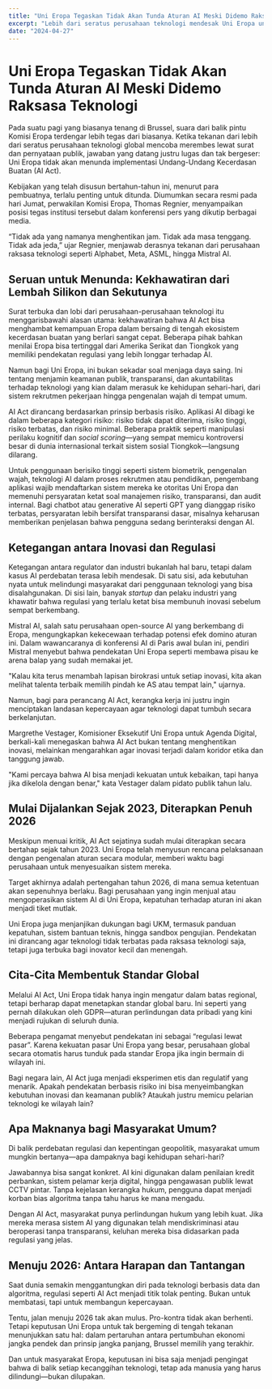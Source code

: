 ```yaml
---
title: "Uni Eropa Tegaskan Tidak Akan Tunda Aturan AI Meski Didemo Raksasa Teknologi"
excerpt: "Lebih dari seratus perusahaan teknologi mendesak Uni Eropa untuk menunda implementasi Undang-Undang AI. Namun Komisi Eropa memilih tetap melaju sesuai rencana demi menjaga integritas hukum dan keamanan publik."
date: "2024-04-27"
---
```


# Uni Eropa Tegaskan Tidak Akan Tunda Aturan AI Meski Didemo Raksasa Teknologi

Pada suatu pagi yang biasanya tenang di Brussel, suara dari balik pintu Komisi Eropa terdengar lebih tegas dari biasanya. Ketika tekanan dari lebih dari seratus perusahaan teknologi global mencoba merembes lewat surat dan pernyataan publik, jawaban yang datang justru lugas dan tak bergeser: Uni Eropa tidak akan menunda implementasi Undang-Undang Kecerdasan Buatan (AI Act).

Kebijakan yang telah disusun bertahun-tahun ini, menurut para pembuatnya, terlalu penting untuk ditunda. Diumumkan secara resmi pada hari Jumat, perwakilan Komisi Eropa, Thomas Regnier, menyampaikan posisi tegas institusi tersebut dalam konferensi pers yang dikutip berbagai media. 

“Tidak ada yang namanya menghentikan jam. Tidak ada masa tenggang. Tidak ada jeda,” ujar Regnier, menjawab derasnya tekanan dari perusahaan raksasa teknologi seperti Alphabet, Meta, ASML, hingga Mistral AI.

## Seruan untuk Menunda: Kekhawatiran dari Lembah Silikon dan Sekutunya

Surat terbuka dan lobi dari perusahaan-perusahaan teknologi itu menggarisbawahi alasan utama: kekhawatiran bahwa AI Act bisa menghambat kemampuan Eropa dalam bersaing di tengah ekosistem kecerdasan buatan yang berlari sangat cepat. Beberapa pihak bahkan menilai Eropa bisa tertinggal dari Amerika Serikat dan Tiongkok yang memiliki pendekatan regulasi yang lebih longgar terhadap AI.

Namun bagi Uni Eropa, ini bukan sekadar soal menjaga daya saing. Ini tentang menjamin keamanan publik, transparansi, dan akuntabilitas terhadap teknologi yang kian dalam merasuk ke kehidupan sehari-hari, dari sistem rekrutmen pekerjaan hingga pengenalan wajah di tempat umum.

AI Act dirancang berdasarkan prinsip berbasis risiko. Aplikasi AI dibagi ke dalam beberapa kategori risiko: risiko tidak dapat diterima, risiko tinggi, risiko terbatas, dan risiko minimal. Beberapa praktik seperti manipulasi perilaku kognitif dan *social scoring*—yang sempat memicu kontroversi besar di dunia internasional terkait sistem sosial Tiongkok—langsung dilarang.

Untuk penggunaan berisiko tinggi seperti sistem biometrik, pengenalan wajah, teknologi AI dalam proses rekrutmen atau pendidikan, pengembang aplikasi wajib mendaftarkan sistem mereka ke otoritas Uni Eropa dan memenuhi persyaratan ketat soal manajemen risiko, transparansi, dan audit internal. Bagi chatbot atau generative AI seperti GPT yang dianggap risiko terbatas, persyaratan lebih bersifat transparansi dasar, misalnya keharusan memberikan penjelasan bahwa pengguna sedang berinteraksi dengan AI.

## Ketegangan antara Inovasi dan Regulasi

Ketegangan antara regulator dan industri bukanlah hal baru, tetapi dalam kasus AI perdebatan terasa lebih mendesak. Di satu sisi, ada kebutuhan nyata untuk melindungi masyarakat dari penggunaan teknologi yang bisa disalahgunakan. Di sisi lain, banyak *startup* dan pelaku industri yang khawatir bahwa regulasi yang terlalu ketat bisa membunuh inovasi sebelum sempat berkembang.

Mistral AI, salah satu perusahaan open-source AI yang berkembang di Eropa, mengungkapkan kekecewaan terhadap potensi efek domino aturan ini. Dalam wawancaranya di konferensi AI di Paris awal bulan ini, pendiri Mistral menyebut bahwa pendekatan Uni Eropa seperti membawa pisau ke arena balap yang sudah memakai jet.

"Kalau kita terus menambah lapisan birokrasi untuk setiap inovasi, kita akan melihat talenta terbaik memilih pindah ke AS atau tempat lain," ujarnya.

Namun, bagi para perancang AI Act, kerangka kerja ini justru ingin menciptakan landasan kepercayaan agar teknologi dapat tumbuh secara berkelanjutan.

Margrethe Vestager, Komisioner Eksekutif Uni Eropa untuk Agenda Digital, berkali-kali menegaskan bahwa AI Act bukan tentang menghentikan inovasi, melainkan mengarahkan agar inovasi terjadi dalam koridor etika dan tanggung jawab.

"Kami percaya bahwa AI bisa menjadi kekuatan untuk kebaikan, tapi hanya jika dikelola dengan benar," kata Vestager dalam pidato publik tahun lalu.

## Mulai Dijalankan Sejak 2023, Diterapkan Penuh 2026

Meskipun menuai kritik, AI Act sejatinya sudah mulai diterapkan secara bertahap sejak tahun 2023. Uni Eropa telah menyusun rencana pelaksanaan dengan pengenalan aturan secara modular, memberi waktu bagi perusahaan untuk menyesuaikan sistem mereka.

Target akhirnya adalah pertengahan tahun 2026, di mana semua ketentuan akan sepenuhnya berlaku. Bagi perusahaan yang ingin menjual atau mengoperasikan sistem AI di Uni Eropa, kepatuhan terhadap aturan ini akan menjadi tiket mutlak.

Uni Eropa juga menjanjikan dukungan bagi UKM, termasuk panduan kepatuhan, sistem bantuan teknis, hingga sandbox pengujian. Pendekatan ini dirancang agar teknologi tidak terbatas pada raksasa teknologi saja, tetapi juga terbuka bagi inovator kecil dan menengah.

## Cita-Cita Membentuk Standar Global

Melalui AI Act, Uni Eropa tidak hanya ingin mengatur dalam batas regional, tetapi berharap dapat menetapkan standar global baru. Ini seperti yang pernah dilakukan oleh GDPR—aturan perlindungan data pribadi yang kini menjadi rujukan di seluruh dunia.

Beberapa pengamat menyebut pendekatan ini sebagai “regulasi lewat pasar”. Karena kekuatan pasar Uni Eropa yang besar, perusahaan global secara otomatis harus tunduk pada standar Eropa jika ingin bermain di wilayah ini.

Bagi negara lain, AI Act juga menjadi eksperimen etis dan regulatif yang menarik. Apakah pendekatan berbasis risiko ini bisa menyeimbangkan kebutuhan inovasi dan keamanan publik? Ataukah justru memicu pelarian teknologi ke wilayah lain?

## Apa Maknanya bagi Masyarakat Umum?

Di balik perdebatan regulasi dan kepentingan geopolitik, masyarakat umum mungkin bertanya—apa dampaknya bagi kehidupan sehari-hari?

Jawabannya bisa sangat konkret. AI kini digunakan dalam penilaian kredit perbankan, sistem pelamar kerja digital, hingga pengawasan publik lewat CCTV pintar. Tanpa kejelasan kerangka hukum, pengguna dapat menjadi korban bias algoritma tanpa tahu harus ke mana mengadu.

Dengan AI Act, masyarakat punya perlindungan hukum yang lebih kuat. Jika mereka merasa sistem AI yang digunakan telah mendiskriminasi atau beroperasi tanpa transparansi, keluhan mereka bisa didasarkan pada regulasi yang jelas.

## Menuju 2026: Antara Harapan dan Tantangan

Saat dunia semakin menggantungkan diri pada teknologi berbasis data dan algoritma, regulasi seperti AI Act menjadi titik tolak penting. Bukan untuk membatasi, tapi untuk membangun kepercayaan.

Tentu, jalan menuju 2026 tak akan mulus. Pro-kontra tidak akan berhenti. Tetapi keputusan Uni Eropa untuk tak bergeming di tengah tekanan menunjukkan satu hal: dalam pertaruhan antara pertumbuhan ekonomi jangka pendek dan prinsip jangka panjang, Brussel memilih yang terakhir.

Dan untuk masyarakat Eropa, keputusan ini bisa saja menjadi pengingat bahwa di balik setiap kecanggihan teknologi, tetap ada manusia yang harus dilindungi—bukan dilupakan.